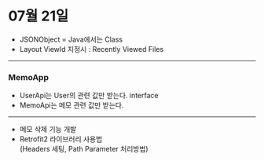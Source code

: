 # 07월 21일

- JSONObject = Java에서는 Class 
- Layout ViewId 지정시 : Recently Viewed Files
---

### MemoApp
- UserApi는 User의 관련 값만 받는다. interface
- MemoApi는 메모 관련 값만 받는다.

---
- 메모 삭제 기능 개발
- Retrofit2 라이브러리 사용법  
(Headers 세팅, Path Parameter 처리방법)